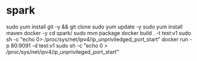 # spark
sudo yum install git -y && git clone
sudo yum update -y
sudo yum install maven docker -y
cd spark/
sudo mvn package
docker build . -t test:v1
sudo sh -c "echo 0> /proc/sys/net/ipv4/ip_unpriviledged_port_start"
docker run -p 80:9091 -d test:v1
sudo sh -c "echo 0 > /proc/sys/net/ipv4/ip_unprivileged_port_start"
